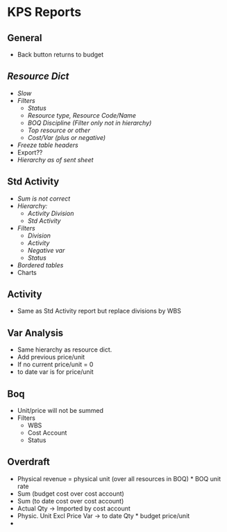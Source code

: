 # KPS Reports
## General
* Back button returns to budget


## _Resource Dict_
* _Slow_
* _Filters_
	* _Status_
	* _Resource type, Resource Code/Name_
	* _BOQ Discipline (Filter only not in hierarchy)_
	* _Top resource or other_
	* _Cost/Var (plus or negative)_
* _Freeze table headers_
* Export??
* _Hierarchy as of sent sheet_


## Std Activity
* _Sum is not correct_
* _Hierarchy:_
	* _Activity Division_
	* _Std Activity_
* _Filters_
	* _Division_
	* _Activity_
	* _Negative var_
	* _Status_
* _Bordered tables_
* Charts


## Activity
* Same as Std Activity report but replace divisions by WBS


## Var Analysis
* Same hierarchy as resource dict. 
* Add previous price/unit
* If no current price/unit = 0
* to date var is for price/unit


## Boq
* Unit/price will not be summed
* Filters
	* WBS
	* Cost Account
	* Status


## Overdraft
* Physical revenue = physical unit (over all resources in BOQ) * BOQ unit rate
* Sum (budget cost over cost account)
* Sum (to date cost over cost account)
* Actual Qty -> Imported by cost account
* Physic. Unit Excl Price Var -> to date Qty * budget price/unit
* 
